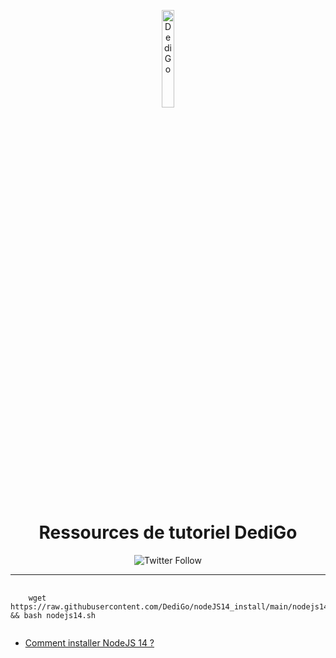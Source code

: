 <p align="center">
  <a href="https://dedigo.fr"><img src="https://cdn.staffe.net/xpLqv2pOah.png" alt="DediGo" width="20%"></a>
 </p>
<h1 align="center">Ressources de tutoriel DediGo</h1>
<p align="center">
<img alt="Twitter Follow" src="https://img.shields.io/twitter/follow/DedigoCH_?style=for-the-badge">
</p>
<hr>
<pre>
  <code>
    wget https://raw.githubusercontent.com/DediGo/nodeJS14_install/main/nodejs14.sh && bash nodejs14.sh
  </code>
</pre>
<ul>
  <li>
    <a href="https://dedigo.fr/clients/knowledgebase/45/Comment-installer-NodeJS-14-debian.html">Comment installer NodeJS 14 ?</a>
  </li>
    </ul>
